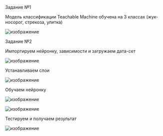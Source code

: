 Задание №1

Модель классификации Teachable Machine обучена на 3 классах (жук-носорог, стрекоза, улитка)

![изображение](https://user-images.githubusercontent.com/87085844/230016376-34e21a7e-4cc5-49ec-8645-ffc8a3dc64fa.png)




Задание №2

Импортируем нейронку, зависимости и загружаем дата-сет

![изображение](https://user-images.githubusercontent.com/87085844/230020348-9f6dfb0d-d32b-4e0b-afcd-8ece63809948.png)


Устанавливаем слои

![изображение](https://user-images.githubusercontent.com/87085844/230021233-f403d030-4ad2-40b7-86f1-33d90a4963cc.png)


Обучаем нейронку

![изображение](https://user-images.githubusercontent.com/87085844/230021784-aecd2dd6-9f70-4ba2-b790-356ca93b284a.png)

![изображение](https://user-images.githubusercontent.com/87085844/230021893-47402c82-8ec4-4861-a9ac-1af015af73c0.png)


Тестируем и получаем результат

![изображение](https://user-images.githubusercontent.com/87085844/230021989-7131d259-804f-4b4e-a90b-782596f89337.png)

